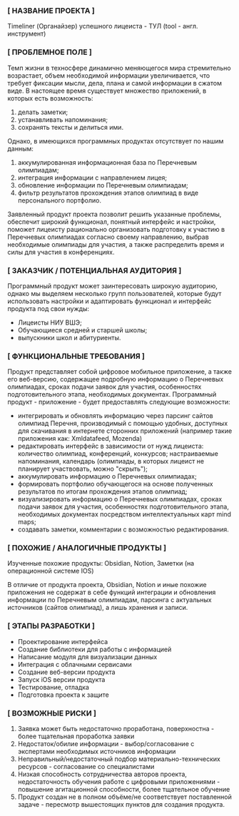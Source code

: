 ### **[ НАЗВАНИЕ ПРОЕКТА ]**
Timeliner (Органайзер) успешного лицеиста - ТУЛ (tool - англ. инструмент)

### **[ ПРОБЛЕМНОЕ ПОЛЕ ]**
Темп жизни в техносфере динамично меняющегося мира стремительно возрастает, объем необходимой
информации увеличивается, что требует фиксации мысли, дела, плана и самой информации в сжатом
виде. В настоящее время существует множество приложений, в которых есть возможность: 
1) делать заметки; 
2) устанавливать напоминания; 
3) сохранять тексты и делиться ими. 

Однако, в имеющихся программных продуктах отсутствует по нашим данным: 
1) аккумулированная информационная база по Перечневым олимпиадам; 
2) интеграция информации с направлением лицея; 
3) обновление информации по Перечневым олимпиадам;
4) фильтр результатов прохождения этапов олимпиад в виде персонального портфолио. 
 
 Заявленный продукт проекта позволит решить указанные проблемы, обеспечит широкий функционал, понятный интерфейс и настройки, поможет лицеисту рационально организовать подготовку к участию в Перечневых олимпиадах согласно своему направлению, выбрав необходимые олимпиады для участия, а также распределить время и силы для участия в конференциях.

### **[ ЗАКАЗЧИК / ПОТЕНЦИАЛЬНАЯ АУДИТОРИЯ ]**
Программный продукт может заинтересовать широкую аудиторию, однако мы выделяем несколько групп пользователей, 
которые будут использовать настройки и адаптировать функционал и интерфейс продукта под свои нужды:
- Лицеисты НИУ ВШЭ;
- Обучающиеся средней и старшей школы;
- выпускники школ и абитуриенты.

### **[ ФУНКЦИОНАЛЬНЫЕ ТРЕБОВАНИЯ ]**
Продукт представляет собой цифровое мобильное приложение, а также его веб-версию, содержащее подробную информацию о Перечневых олимпиадах, сроках подачи заявок
для участия, особенностях подготовительного этапа, необходимых документах. Программный продукт - приложение - будет предоставлять следующие возможности:
- интегрировать и обновлять информацию через парсинг сайтов олимпиад Перечня, производимый с помощью удобных, доступных для скачивания в интернете сторонних приложений (например такие приложения как: Xmldatafeed, Mozenda)
- редактировать интерфейс в зависимости от нужд лицеиста: количество олимпиад, конференций, конкурсов; настраиваемые напоминания, 
календарь (олимпиады, в которых лицеист не планирует участвовать, можно "скрыть");
- аккумулировать информацию о Перечневых олимпиадах;
- формировать портфолио обучающегося на основе полученных результатов по итогам прохождения этапов олимпиад;
- визуализировать информацию о Перечневых олимпиадах, сроках подачи заявок для участия, особенностях подготовительного этапа, необходимых документах посредством интеллектуальных карт mind maps;
- создавать заметки, комментарии с возможностью редактирования.

### **[ ПОХОЖИЕ / АНАЛОГИЧНЫЕ ПРОДУКТЫ ]**
Изученные похожие продукты: Obsidian, Notion, Заметки (на операционной системе IOS)

В отличие от продукта проекта, Obsidian, Notion и иные похожие приложения не содержат в себе функций интеграции и обновления информации по Перечневым олимпиадам, парсинга с актуальных источников (сайтов олимпиад), а  лишь хранения и записи.
### **[ ЭТАПЫ РАЗРАБОТКИ ]**
- Проектирование интерфейса
- Создание библиотеки для работы с информацией
- Написание модуля для визуализации данных
- Интеграция с облачными сервисами
- Создание веб-версии продукта
- Запуск iOS версии продукта
- Тестирование, отладка
- Подготовка проекта к защите

### **[ ВОЗМОЖНЫЕ РИСКИ ]**
1. Заявка может быть недостаточно проработана, поверхностна - более тщательная проработка заявки
2. Недостаток/обилие информации - выбор/согласование с экспертами необходимых источников информации
3. Неправильный/недостаточный подбор материально-технических ресурсов - согласование со специалистами
4. Низкая способность сотрудничества авторов проекта, недостаточность обучения работе с цифровыми приложениями - повышение агитационной способности, 
более тщательное обучение
5. Продукт создан не в полном объёме/не соответствует поставленной задаче - пересмотр вышестоящих пунктов для создания продукта.
